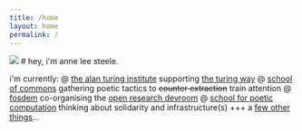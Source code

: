 ```yaml
---
title: /home
layout: home
permalink: /
---
```


<img src="../assets/img/home.jpg"/>
# hey, i'm anne lee steele.

i'm currently:
@ <a href="https://www.turing.ac.uk/">the alan turing institute</a> supporting <a href="https://the-turing-way.netlify.app/welcome.html">the turing way</a>
@ <a href="https://www.schoolofcommons.org/">school of commons</a> gathering poetic tactics to <s>counter extraction</s> train attention
@ <a href="https://fosdem.org/">fosdem</a> co-organising the <a href="https://research-fosdem.github.io/">open research devroom</a>
@ <a href="https://sfpc.study/">school for poetic computation</a> thinking about solidarity and infrastructure(s)
+++ a [few other things](about)...
